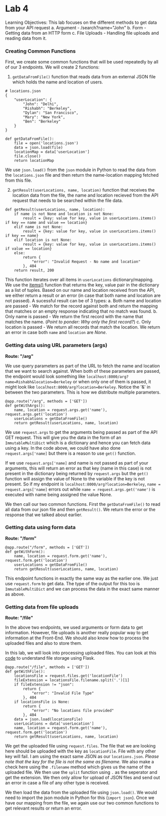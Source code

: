 # Lab 4

Learning Objectives:
This lab focuses on the different methods to get data from your API request
    a. Argument - /search?name="John"
    b. Form - Getting data from an HTTP form
    c. File Uploads - Handling file uploads and reading data from it.

### Creating Common Functions
First, we create some common functions that will be used repeatedly by all of our 3 endpoints.
We will create 2 functions:
1. `getDataFromFile()` function that reads data from an external JSON file which holds the name and location of users.

```
# locations.json
{
    "userLocation": {
        "John": "Delhi",
        "Rishabh": "Berkeley",
        "Dylan": "San Francisco",
        "Mary": "New York",
        "Ben": "Berkeley"
    }
}
```

```
def getDataFromFile():
    file = open('locations.json')
    data = json.load(file)
    locationMap = data['userLocation']
    file.close()
    return locationMap
```
We use `json.load()` from the `json` module in Python to read the data from the `locations.json` file and then return the name-location mapping fetched from this file.


2. `getResult(userLocations, name, location)` function that receives the location data from the file, the name and location recieved from the API request that needs to be searched within the file data.

```
def getResult(userLocations, name, location):
    if name is not None and location is not None:
        result = {key: value for key, value in userLocations.items() if key == name and value == location}
    elif name is not None:
        result = {key: value for key, value in userLocations.items() if key == name}
    elif location is not None:
        result = {key: value for key, value in userLocations.items() if value == location}
    else:
        return {
            "error": "Invalid Request - No name and location"
        }, 404
    return result, 200
```
This function iterates over all items in `userLocations` dictionary/mapping. We use the [items()](https://www.w3schools.com/python/ref_dictionary_items.asp) function that returns the key, value pair in the dictionary as a list of tuples.
Based on our name and location received from the API, we either return a result or an error (in case that both name and location are not passed).
A sucessful result can be of 3 types:
    a. Both name and location are passed - We match for the record against both and return the mapping that matches or an empty response indicating that no match was found.
    b. Only name is passed - We return the first record with the name that matches the name. (_Point to ponder: Why only the first record?_)
    c. Only location is passed - We return all records that match the location.
We return an error in case both `name` and `location` are _None_.

### Getting data using URL parameters (args)

**Route: "/arg"**

We use query parameters as part of the URL to fetch the name and location that we want to search against.
When both of these parameters are passed, the endpoint would look something like `localhost:8000/arg?name=Rishabh&location=Berkeley` or when only  one of them is passed, it might look like `localhost:8000/arg?location=Berkeley`. Notice the '&' in between the two parameters. This is how we distribute multiple parameters.

```
@app.route("/arg", methods = ['GET'])
def getWithArgs():
    name, location = request.args.get('name'), request.args.get('location')
    userLocations = getDataFromFile()
    return getResult(userLocations, name, location)
```
We use `request.args` to get the arguments being passed as part of the API GET request. This will give you the data in the form of an `ImmutableMultiDict` which is a dictionary and hence you can fetch data using a key. In the code above, we could have also done `request.args['name]` but there is a reason to use `get()` function.

If we use `request.args['name]` and name is not passed as part of your arguments, this will return an error as that key (name in this case) is not present in the dictionary being returned by `request.args` but the `get()` function will assign the value of None to the variable if the key is not present. So if my endpoint is `localhost:8000/arg?location=Berkeley`, `name = request.args['name]` errors out while `name = request.args.get('name')` is executed with name being assigned the value None.

We then call our two common functions. First the `getDataFromFile()` to read all data from our json file and then `getResult()`. We return the error or the response that we talked about earlier.

### Getting data using form data

**Route: "/form"**

```
@app.route("/form", methods = ['GET'])
def getWithForm():
    name, location = request.form.get('name'), request.form.get('location')
    userLocations = getDataFromFile()
    return getResult(userLocations, name, location)
```
This endpoint functions in exactly the same way as the earlier one. We just use `request.form` to get data. The type of the output for this too is `ImmutableMultiDict` and we can process the data in the exact same manner as above.

### Getting data from file uploads

**Route: "/file"**

In the above two endpoints, we used arguments or form data to get information. However, file uploads is another really popular way to get information at the Front-End. We should also know how to process the uploaded files and also to store them.

In this lab, we will look into processing uploaded files. You can look at this [code](https://flask.palletsprojects.com/en/2.0.x/patterns/fileuploads/) to understand file storage using Flask.

```
@app.route("/file", methods = ['GET'])
def getWithFile():
    locationsFile = request.files.get('locationFile')
    fileExtension = locationsFile.filename.split('.')[1]
    if fileExtension != "json":
        return {
            "error": "Invalid File Type"
        }, 404
    if locationsFile is None:
        return {
            "error": "No locations file provided"
        }, 404
    data = json.load(locationsFile)
    userLocations = data['userLocation']
    name, location = request.form.get('name'), request.form.get('location')
    return getResult(userLocations, name, location)
```
We get the uploaded file using `request.files`. The file that we are looking here should be uploaded with the key as `locationFile`. File with any other key will fail. I am using the exact same JSON as our `locations.json`. _Please note that the key for the file is not the same as filename._
We also make a check here using the `.filename` method which gives us the name of the uploaded file. We then use the `split` function using `.` as the seperator and get the extension. We then only allow for upload of JSON files and send out an error in case a file of any other type is received.

We then load the data from the uploaded file using `json.load()`. We would need to import the json module in Python for this (`import json`).
Once we have our mapping from the file, we again use our two common functions to get relevant results or return an error.